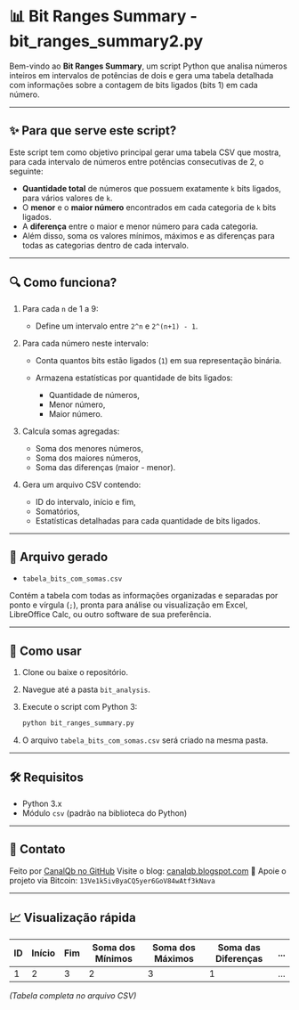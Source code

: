 # 📊 Bit Ranges Summary - bit_ranges_summary2.py

Bem-vindo ao **Bit Ranges Summary**, um script Python que analisa números inteiros em intervalos de potências de dois e gera uma tabela detalhada com informações sobre a contagem de bits ligados (bits 1) em cada número.

---

## ✨ Para que serve este script?

Este script tem como objetivo principal gerar uma tabela CSV que mostra, para cada intervalo de números entre potências consecutivas de 2, o seguinte:

* **Quantidade total** de números que possuem exatamente `k` bits ligados, para vários valores de `k`.
* O **menor** e o **maior número** encontrados em cada categoria de `k` bits ligados.
* A **diferença** entre o maior e menor número para cada categoria.
* Além disso, soma os valores mínimos, máximos e as diferenças para todas as categorias dentro de cada intervalo.

---

## 🔍 Como funciona?

1. Para cada `n` de 1 a 9:

   * Define um intervalo entre `2^n` e `2^(n+1) - 1`.
2. Para cada número neste intervalo:

   * Conta quantos bits estão ligados (`1`) em sua representação binária.
   * Armazena estatísticas por quantidade de bits ligados:

     * Quantidade de números,
     * Menor número,
     * Maior número.
3. Calcula somas agregadas:

   * Soma dos menores números,
   * Soma dos maiores números,
   * Soma das diferenças (maior - menor).
4. Gera um arquivo CSV contendo:

   * ID do intervalo, início e fim,
   * Somatórios,
   * Estatísticas detalhadas para cada quantidade de bits ligados.

---

## 📁 Arquivo gerado

* `tabela_bits_com_somas.csv`

Contém a tabela com todas as informações organizadas e separadas por ponto e vírgula (`;`), pronta para análise ou visualização em Excel, LibreOffice Calc, ou outro software de sua preferência.

---

## 🚀 Como usar

1. Clone ou baixe o repositório.

2. Navegue até a pasta `bit_analysis`.

3. Execute o script com Python 3:

   ```bash
   python bit_ranges_summary.py
   ```

4. O arquivo `tabela_bits_com_somas.csv` será criado na mesma pasta.

---

## 🛠️ Requisitos

* Python 3.x
* Módulo `csv` (padrão na biblioteca do Python)

---

## 💬 Contato

Feito por [CanalQb no GitHub](https://github.com/canalqb)
Visite o blog: [canalqb.blogspot.com](https://canalqb.blogspot.com/)
💸 Apoie o projeto via Bitcoin: `13Ve1k5ivByaCQ5yer6GoV84wAtf3kNava`

---

## 📈 Visualização rápida

| ID | Início | Fim | Soma dos Mínimos | Soma dos Máximos | Soma das Diferenças | ... |
| -- | ------ | --- | ---------------- | ---------------- | ------------------- | --- |
| 1  | 2      | 3   | 2                | 3                | 1                   | ... |

*(Tabela completa no arquivo CSV)*
